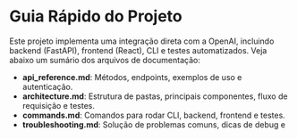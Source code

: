 # Guia Rápido do Projeto

Este projeto implementa uma integração direta com a OpenAI, incluindo backend (FastAPI), frontend (React), CLI e testes automatizados. Veja abaixo um sumário dos arquivos de documentação:

- **api_reference.md**: Métodos, endpoints, exemplos de uso e autenticação.
- **architecture.md**: Estrutura de pastas, principais componentes, fluxo de requisição e testes.
- **commands.md**: Comandos para rodar CLI, backend, frontend e testes.
- **troubleshooting.md**: Solução de problemas comuns, dicas de debug e 